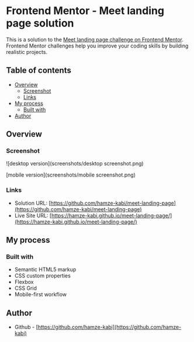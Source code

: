 # Frontend Mentor - Meet landing page solution

This is a solution to the [Meet landing page challenge on Frontend Mentor](https://www.frontendmentor.io/challenges/meet-landing-page-rbTDS6OUR). Frontend Mentor challenges help you improve your coding skills by building realistic projects. 

## Table of contents

- [Overview](#overview)
  - [Screenshot](#screenshot)
  - [Links](#links)
- [My process](#my-process)
  - [Built with](#built-with)
- [Author](#author)

## Overview

### Screenshot

![desktop version](screenshots/desktop screenshot.png)

[mobile version](screenshots/mobile screenshot.png)

### Links

- Solution URL: [https://github.com/hamze-kabi/meet-landing-page](https://github.com/hamze-kabi/meet-landing-page)
- Live Site URL: [https://hamze-kabi.github.io/meet-landing-page/](https://hamze-kabi.github.io/meet-landing-page/)

## My process

### Built with

- Semantic HTML5 markup
- CSS custom properties
- Flexbox
- CSS Grid
- Mobile-first workflow

## Author

- Github - [https://github.com/hamze-kabi](https://github.com/hamze-kabi)
